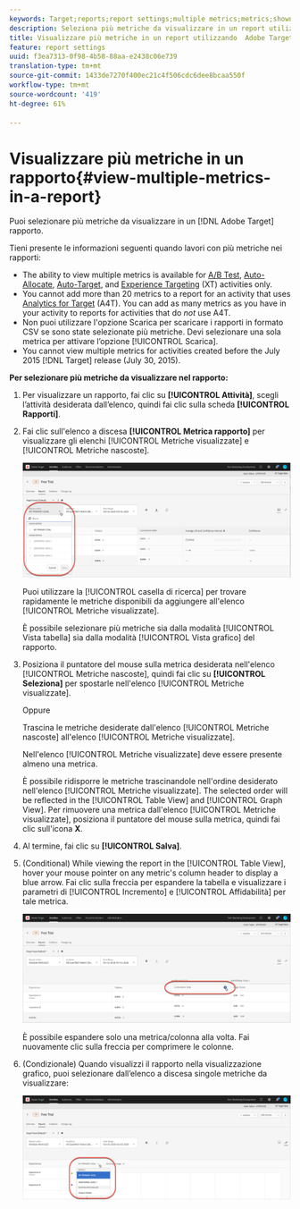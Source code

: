 ```yaml
---
keywords: Target;reports;report settings;multiple metrics;metrics;shown metrics;hidden metrics
description: Seleziona più metriche da visualizzare in un report utilizzando  Adobe Target.
title: Visualizzare più metriche in un report utilizzando  Adobe Target
feature: report settings
uuid: f3ea7313-0f98-4b58-88aa-e2438c06e739
translation-type: tm+mt
source-git-commit: 1433de7270f400ec21c4f506cdc6dee8bcaa550f
workflow-type: tm+mt
source-wordcount: '419'
ht-degree: 61%

---
```



# Visualizzare più metriche in un rapporto{#view-multiple-metrics-in-a-report}

Puoi selezionare più metriche da visualizzare in un [!DNL Adobe Target] rapporto.

Tieni presente le informazioni seguenti quando lavori con più metriche nei rapporti:

* The ability to view multiple metrics is available for [A/B Test](/help/c-activities/t-test-ab/test-ab.md), [Auto-Allocate](/help/c-activities/automated-traffic-allocation/automated-traffic-allocation.md), [Auto-Target](/help/c-activities/auto-target-to-optimize.md), and [Experience Targeting](/help/c-activities/t-experience-target/experience-target.md) (XT) activities only.
* You cannot add more than 20 metrics to a report for an activity that uses [Analytics for Target](/help/c-integrating-target-with-mac/a4t/a4t.md) (A4T). You can add as many metrics as you have in your activity to reports for activities that do *not* use A4T.
* Non puoi utilizzare l&#39;opzione [](/help/c-reports/downloading-data-in-csv-file.md)Scarica per scaricare i rapporti in formato CSV se sono state selezionate più metriche. Devi selezionare una sola metrica per attivare l’opzione [!UICONTROL Scarica].
* You cannot view multiple metrics for activities created before the July 2015 [!DNL Target] release (July 30, 2015).

**Per selezionare più metriche da visualizzare nel rapporto:**

1. Per visualizzare un rapporto, fai clic su **[!UICONTROL Attività]**, scegli l’attività desiderata dall’elenco, quindi fai clic sulla scheda **[!UICONTROL Rapporti]**.
1. Fai clic sull&#39;elenco a discesa **[!UICONTROL Metrica rapporto]** per visualizzare gli elenchi [!UICONTROL Metriche visualizzate] e [!UICONTROL Metriche nascoste].

   ![](assets/multiple_metrics.png)

   Puoi utilizzare la [!UICONTROL casella di ricerca] per trovare rapidamente le metriche disponibili da aggiungere all&#39;elenco [!UICONTROL Metriche visualizzate].

   È possibile selezionare più metriche sia dalla modalità [!UICONTROL Vista tabella] sia dalla modalità [!UICONTROL Vista grafico] del rapporto.

1. Posiziona il puntatore del mouse sulla metrica desiderata nell&#39;elenco [!UICONTROL Metriche nascoste], quindi fai clic su **[!UICONTROL Seleziona]** per spostarle nell&#39;elenco [!UICONTROL Metriche visualizzate].

   Oppure

   Trascina le metriche desiderate dall&#39;elenco [!UICONTROL Metriche nascoste] all&#39;elenco [!UICONTROL Metriche visualizzate].

   Nell&#39;elenco [!UICONTROL Metriche visualizzate] deve essere presente almeno una metrica.

   È possibile ridisporre le metriche trascinandole nell&#39;ordine desiderato nell&#39;elenco [!UICONTROL Metriche visualizzate]. The selected order will be reflected in the [!UICONTROL Table View] and [!UICONTROL Graph View]. Per rimuovere una metrica dall&#39;elenco [!UICONTROL Metriche visualizzate], posiziona il puntatore del mouse sulla metrica, quindi fai clic sull&#39;icona **X**.

1. Al termine, fai clic su **[!UICONTROL Salva]**.
1. (Conditional) While viewing the report in the [!UICONTROL Table View], hover your mouse pointer on any metric&#39;s column header to display a blue arrow. Fai clic sulla freccia per espandere la tabella e visualizzare i parametri di [!UICONTROL Incremento] e [!UICONTROL Affidabilità] per tale metrica.

   ![](assets/multiple_metrics_table.png)

   È possibile espandere solo una metrica/colonna alla volta. Fai nuovamente clic sulla freccia per comprimere le colonne.

1. (Condizionale) Quando visualizzi il rapporto nella visualizzazione grafico, puoi selezionare dall’elenco a discesa singole metriche da visualizzare:

   ![](assets/multiple_metrics_graph.png)

